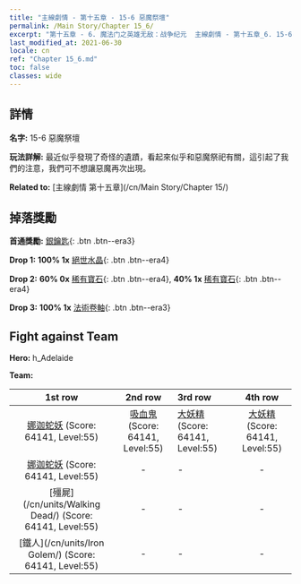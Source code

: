 ```yaml
---
title: "主線劇情 - 第十五章 - 15-6 惡魔祭壇"
permalink: /Main Story/Chapter 15_6/
excerpt: "第十五章 - 6. 魔法门之英雄无敌：战争纪元  主線劇情 - 第十五章_6. 15-6 惡魔祭壇"
last_modified_at: 2021-06-30
locale: cn
ref: "Chapter 15_6.md"
toc: false
classes: wide
---
```


## 詳情

 **名字:** 15-6 惡魔祭壇

 **玩法詳解:** 最近似乎發現了奇怪的遺蹟，看起來似乎和惡魔祭祀有關，這引起了我們的注意，我們可不想讓惡魔再次出現。

 **Related to:** [主線劇情 第十五章](/cn/Main Story/Chapter 15/)

## 掉落獎勵

 **首通獎勵:** [銀鑰匙](/cn/Items/con_693/){: .btn .btn--era3}

 **Drop 1:** **100% 1x** [絕世水晶](/cn/Items/mat_52/){: .btn .btn--era4}

 **Drop 2:** **60% 0x** [稀有寶石](/cn/Items/mat_44/){: .btn .btn--era4}, **40% 1x** [稀有寶石](/cn/Items/mat_44/){: .btn .btn--era4}

 **Drop 3:** **100% 1x** [法術卷軸](/cn/Items/con_694/){: .btn .btn--era3}


## Fight against Team
 **Hero:** h_Adelaide

 **Team:**


  | 1st row | 2nd row | 3rd row | 4th row |
  |:----:|:----:|:----|:----:|
  | [娜迦蛇妖](/cn/units/Naga/) (Score: 64141, Level:55)  | [吸血鬼](/cn/units/Vampire/) (Score: 64141, Level:55)  | [大妖精](/cn/units/Gremlin/) (Score: 64141, Level:55)  | [大妖精](/cn/units/Gremlin/) (Score: 64141, Level:55)  |
  | [娜迦蛇妖](/cn/units/Naga/) (Score: 64141, Level:55)  | - | - | - |
  | [殭屍](/cn/units/Walking Dead/) (Score: 64141, Level:55)  | - | - | - |
  | [鐵人](/cn/units/Iron Golem/) (Score: 64141, Level:55)  | - | - | - |


